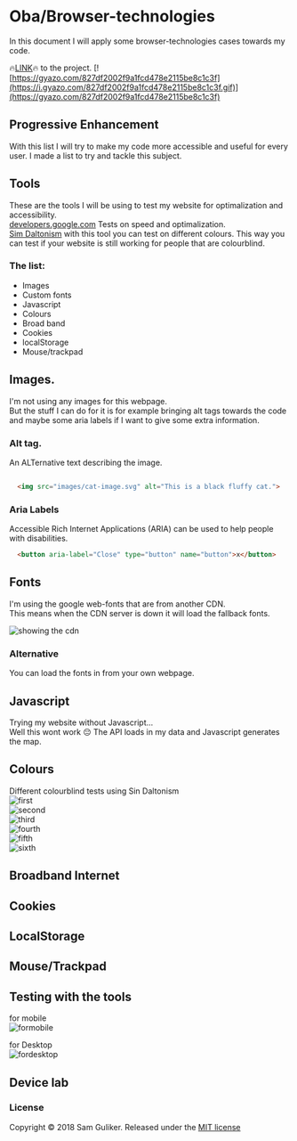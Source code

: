 # Oba/Browser-technologies
In this document I will apply some browser-technologies cases
towards my code.  

:fire:[LINK](https://sam-guliker.github.io/oba/):fire: to the project.
[![https://gyazo.com/827df2002f9a1fcd478e2115be8c1c3f](https://i.gyazo.com/827df2002f9a1fcd478e2115be8c1c3f.gif)](https://gyazo.com/827df2002f9a1fcd478e2115be8c1c3f)  

## Progressive Enhancement
With this list I will try to make my code more accessible and useful for every user.  I made a list to try and tackle this subject.

## Tools
These are the tools I will be using to test my website for optimalization and accessibility.  
[developers.google.com](https://developers.google.com/speed/docs/insights/about?hl=en-US&utm_source=PSI&utm_medium=incoming-link&utm_campaign=PSI) Tests on speed and optimalization.  
[Sim Daltonism](https://itunes.apple.com/us/app/sim-daltonism/id693112260?mt=12) with this tool you can test on different colours.  This way you can test if your website is still working for people that are colourblind.  

### The list:
* Images
* Custom fonts
* Javascript
* Colours
* Broad band
* Cookies
* localStorage
* Mouse/trackpad

## Images.
I'm not using any images for this webpage.    
But the stuff I can do for it is for example bringing  alt tags towards the code and maybe some aria labels if  I want to give some extra information.  

### Alt tag.
An ALTernative text describing the image.

```HTML

  <img src="images/cat-image.svg" alt="This is a black fluffy cat.">

```

### Aria Labels
Accessible Rich Internet Applications (ARIA) can be used to help people with disabilities.


```HTML
  <button aria-label="Close" type="button" name="button">x</button>
```

## Fonts
I'm using the google web-fonts that are from another CDN.  
This means when the CDN server is down it will load the fallback fonts.  

![showing the cdn](images/webfonts.png)

### Alternative
You can load the fonts in from your own webpage.  

## Javascript
Trying my website without Javascript...  
Well this wont work :pensive:  The API loads in my data
and Javascript generates the map.

## Colours
Different colourblind tests using Sin Daltonism  
![first](images/1.png)  
![second](images/2.png)  
![third](images/3.png)  
![fourth](images/4.png)  
![fifth](images/5.png)  
![sixth](images/6.png)  

## Broadband Internet

## Cookies

## LocalStorage

## Mouse/Trackpad

## Testing with the tools
for mobile  
![formobile](images/mobiletest.png)

for Desktop  
![fordesktop](images/desktoptest.png)

## Device lab

### License
Copyright © 2018 Sam Guliker. Released under the [MIT license](https://opensource.org/licenses/MIT)
